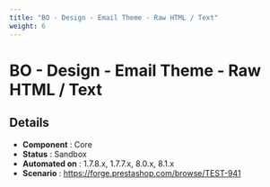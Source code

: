 ```yaml
---
title: "BO - Design - Email Theme - Raw HTML / Text"
weight: 6
---
```


# BO - Design - Email Theme - Raw HTML / Text
## Details
* **Component** : Core
* **Status** : Sandbox
* **Automated on** : 1.7.8.x, 1.7.7.x, 8.0.x, 8.1.x
* **Scenario** : https://forge.prestashop.com/browse/TEST-941

